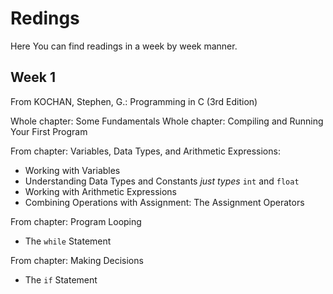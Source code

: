 # Redings

Here You can find readings in a week by week manner.

## Week 1

From KOCHAN, Stephen, G.: Programming in C (3rd Edition)

Whole chapter: Some Fundamentals
Whole chapter: Compiling and Running Your First Program

From chapter: Variables, Data Types, and Arithmetic Expressions:
- Working with Variables
- Understanding Data Types and Constants *just types* `int` and `float`
- Working with Arithmetic Expressions
- Combining Operations with Assignment: The Assignment Operators

From chapter: Program Looping
- The `while` Statement

From chapter: Making Decisions
- The `if` Statement

